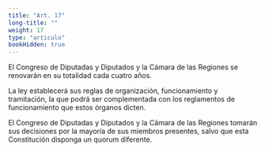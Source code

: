 ```yaml
---
title: "Art. 17"
long-title: ""
weight: 17
type: "articulo"
bookHidden: true
---
```

El Congreso de Diputadas y Diputados y la Cámara de las Regiones se renovarán en su totalidad cada cuatro años.
 
La ley establecerá sus reglas de organización, funcionamiento y tramitación, la que podrá ser complementada con los reglamentos de funcionamiento que estos órganos dicten.
 
El Congreso de Diputadas y Diputados y la Cámara de las Regiones tomarán sus decisiones por la mayoría de sus miembros presentes, salvo que esta Constitución disponga un quorum diferente.
